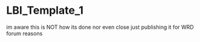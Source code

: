 # LBI_Template_1

im aware this is NOT how its done nor even close just publishing it for WRD forum reasons
